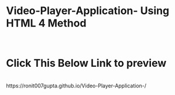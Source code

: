 ﻿# Video-Player-Application- Using HTML 4 Method
 <br>
 <h1> Click This Below Link to preview</h1>

 <br>
 https://ronit007gupta.github.io/Video-Player-Application-/

